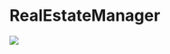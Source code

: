 # RealEstateManager
<img type="image/svg" src="https://byob.yarr.is/LucasGitHubz/RealEstateManager/score"/>
